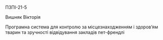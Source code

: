ПЗПІ-21-5

Вишняк Вікторія

Програмна система для контролю за місцезнаходженням і здоров’ям тварин та зручності відвідування закладів пет-френдлі
